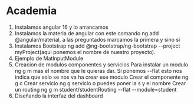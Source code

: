 # Academia

1. Instalamos angular 16 y lo arrancamos 
2. Instalamos la materia de angular con este comando ng add @angular/material, a las preguntados marcamos la primera y sino si
3. Instalamos Bootstrap ng add @ng-bootstrap/ng-bootstrap --project myProject(aqui ponemos el nombre de nuestro proyecto).
4. Ejemplo de MatInputModule
5. Creacion de modulos componentes y servicios
 Para instalar un modulo ng g m mas el nombre que le quieras dar.
 Si ponemos --flat esto nos indica que solo se nos va ha crear ese modulo
 Crear el componente  ng g c 
 Crear servicio ng g servicio o puedes poner la s y el nombre
 Crear un routing ng g m student/studentRouting --flat --module=student
 6. Diseñando la interfaz del dashboard
 